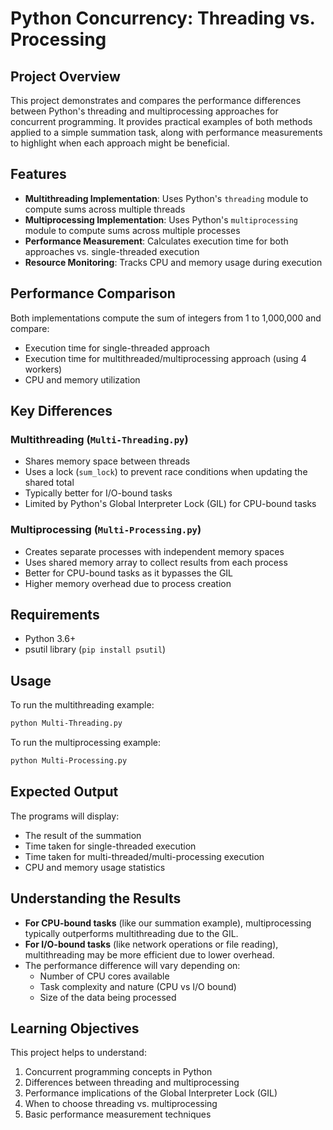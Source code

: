 # Python Concurrency: Threading vs. Processing

## Project Overview
This project demonstrates and compares the performance differences between Python's threading and multiprocessing approaches for concurrent programming. It provides practical examples of both methods applied to a simple summation task, along with performance measurements to highlight when each approach might be beneficial.

## Features
- **Multithreading Implementation**: Uses Python's `threading` module to compute sums across multiple threads
- **Multiprocessing Implementation**: Uses Python's `multiprocessing` module to compute sums across multiple processes
- **Performance Measurement**: Calculates execution time for both approaches vs. single-threaded execution
- **Resource Monitoring**: Tracks CPU and memory usage during execution

## Performance Comparison
Both implementations compute the sum of integers from 1 to 1,000,000 and compare:
- Execution time for single-threaded approach
- Execution time for multithreaded/multiprocessing approach (using 4 workers)
- CPU and memory utilization

## Key Differences

### Multithreading (`Multi-Threading.py`)
- Shares memory space between threads
- Uses a lock (`sum_lock`) to prevent race conditions when updating the shared total
- Typically better for I/O-bound tasks
- Limited by Python's Global Interpreter Lock (GIL) for CPU-bound tasks

### Multiprocessing (`Multi-Processing.py`)
- Creates separate processes with independent memory spaces
- Uses shared memory array to collect results from each process
- Better for CPU-bound tasks as it bypasses the GIL
- Higher memory overhead due to process creation

## Requirements
- Python 3.6+
- psutil library (`pip install psutil`)

## Usage
To run the multithreading example:
```bash
python Multi-Threading.py
```

To run the multiprocessing example:
```bash
python Multi-Processing.py
```

## Expected Output
The programs will display:
- The result of the summation
- Time taken for single-threaded execution
- Time taken for multi-threaded/multi-processing execution
- CPU and memory usage statistics

## Understanding the Results
- **For CPU-bound tasks** (like our summation example), multiprocessing typically outperforms multithreading due to the GIL.
- **For I/O-bound tasks** (like network operations or file reading), multithreading may be more efficient due to lower overhead.
- The performance difference will vary depending on:
  - Number of CPU cores available
  - Task complexity and nature (CPU vs I/O bound)
  - Size of the data being processed

## Learning Objectives
This project helps to understand:
1. Concurrent programming concepts in Python
2. Differences between threading and multiprocessing
3. Performance implications of the Global Interpreter Lock (GIL)
4. When to choose threading vs. multiprocessing
5. Basic performance measurement techniques
